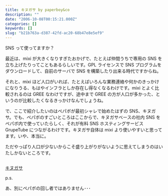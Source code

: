 ```yaml
---
title: キヌガサ by paperboy&co
description: ""
date: "2006-10-08T00:15:21.000Z"
categories: []
keywords: []
slug: "b21b763a-d387-42fd-ac20-68b47e8e5ef9"
---
```


SNS って使ってますか？

最近は、mixi が大きくなりすぎたおかげで、たとえば仲間うちで専用の SNS を立ち上げたりってこともあるらしいです。GPL ライセンスで SNS プログラムをダウンロードして、自前のサーバで SNS を構築したり出来る時代ですからね。

それと、mixi ほど人口がいれば、たとえばいろんな業務連絡や何かのきっかけになりうる、もはやインフラとしか存在し得なくなるわけです。mixi とよく比較されるのは GREE なわけですが、途中まで GREE の方が人口が多かった、というのが比較したくなるきっかけなんでしょうね。

で、ここで紹介したいのはペパボが最初シャレで始めたはずの SNS、キヌガサ。でも、ペパボのすごいところはここからで、キヌガサベースの社内 SNS をペパボ内で使っていたらしく、それが有料 SNS ホスティングサービス GrupeTube につながるわけです。キヌガサ自体は mixi より使いやすいと思ってます。いや、本当に。

ただやっぱり人口が少ないからこそ盛り上がりがないように思えてしまうのはいたしかないところです。

![]()

[キヌガサ](http://kinugasa.cc/)

p.s.

あ、別にペパボの回し者ではありません･･･
